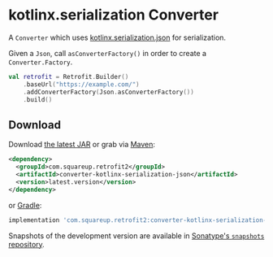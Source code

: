 # kotlinx.serialization Converter

A `Converter` which uses [kotlinx.serialization.json][1] for serialization.

Given a `Json`, call `asConverterFactory()` in order to
create a `Converter.Factory`.

```kotlin
val retrofit = Retrofit.Builder()
    .baseUrl("https://example.com/")
    .addConverterFactory(Json.asConverterFactory())
    .build()
```


## Download

Download [the latest JAR][2] or grab via [Maven][3]:
```xml
<dependency>
  <groupId>com.squareup.retrofit2</groupId>
  <artifactId>converter-kotlinx-serialization-json</artifactId>
  <version>latest.version</version>
</dependency>
```
or [Gradle][3]:
```groovy
implementation 'com.squareup.retrofit2:converter-kotlinx-serialization-json:latest.version'
```

Snapshots of the development version are available in [Sonatype's `snapshots` repository][snap].



 [1]: https://github.com/Kotlin/kotlinx.serialization
 [2]: https://search.maven.org/remote_content?g=com.squareup.retrofit2&a=converter-kotlinx-serialization-json&v=LATEST
 [3]: http://search.maven.org/#search%7Cga%7C1%7Cg%3A%22com.squareup.retrofit2%22%20a%3A%22converter-kotlinx-serialization-json%22
 [snap]: https://s01.oss.sonatype.org/content/repositories/snapshots/
